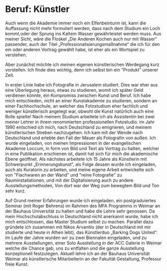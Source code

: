 # Beruf: Künstler

Auch wenn die Akademie immer noch ein Elfenbeinturm ist, kann die Auffassung nicht mehr formuliert werden, dass nach dem Studium ein Loch kommt,oder der Sprung ins Kaltem Wasser gewährleistet werden muss. Aus meiner Sicht, wäre die Floskel „Die Anderen Kochen auch nur mit Wasser“ passender, auch der Titel „Professionalisierungsmaßnahme“ die ich für den ein oder anderen Vortrag gewählt habe, ist eher als ein Wortspiel zu verstehen.

Aber zunächst möchte ich meinen eigenen künstlerischen Werdegang kurz vorstellen. Ich finde dies wichtig, denn ich selbst bin ein "Produkt" unserer Zeit. 

In erster Linie habe ich Fotografie in Jerusalem studiert. Dies war eher aus eine Überlegung heraus, etwas zu studieren, womit ich später Geld verdienen könnte, ein Kompromiss zwischen Kunst und Beruf. Ich habe mich entschieden, nicht an einer Kunstakademie zu studieren, sondern an einer Fachhochschule, an welcher das Fotostudium eher fachlich und weniger künstlerisch angelegt war, obwohl die Kunst natürlich auch eine Rolle spielte! Nach meinem Studium arbeitete ich als Assistentin bei zwei meiner Lehrer in ihrem renommierten professionellen Fotostudio. im Jahr 1990 entschied ich mich, nach Deutschland zu emigrieren, und meinem künstlerischen Streben nachzugehen. Ich kam mit der Wende nach Deutschland und erlebte den Fall der Mauer als Fotografin von außen. Ich wurde eingeladen, von meinen Impressionen in der evangelischen Akademie Loccum, in form von Bild und Text als Vortrag zu halten, welcher in eine Publikation
erschienen ist, damit hat sich für mich die akademische Ebene geöffnet. Als nächstes 
arbeitete ich 15 Jahre als Künstlerin mit Schwerpunkt „Erinnerungskunst“, als Folge dessen wurde ich eingeladen, auch als Kuratorin zu arbeiten, und meine eigene Arbeit entwickelte sich von "Flachwaren an der Wand" und "reine Fotografie" zu Rauminstallationen, und mit der Digitalisierung auch zu andere Ausstellungsmethoden, Von dort war der Weg zum bewegtem Bild und Ton sehr kurz.

Auf Grund meiner Erfahrungen wurde ich eingeladen, ein postgraduiertes Seminar (mit Roger Behrens) im Rahmen des MFA Programms in Weimar an der Bauhaus Universität zu halten und habe die Lehre sehr genossen. Da mein Hochschulabschluss in Deutschland nicht anerkannt wurde, habe ich mich entschlossen, das Master Studium selbst zu machen. Parallel dazu gründete ich zusammen mit Nikos Arvanitis (der in Deutschland mit mir studierte und heute in Athen lebt), das Künstlerduo „Barking Dogs United“. Im Laufe der Jahre wurden wir zu zwei Biennalen eingeladen, und zu mehrere Ausstellungen, einer Solo Ausstellung in der ACC Galerie in Weimar welche die Chance gab, uns zu entfalten und die ganze Ausstellung konzeptionell festzulegen. Aktuell lehre ich an der Bauhaus Universität Weimar als künstlerische Mitarbeiterin an der Fakultät Gestaltung, Professur freie Kunst.